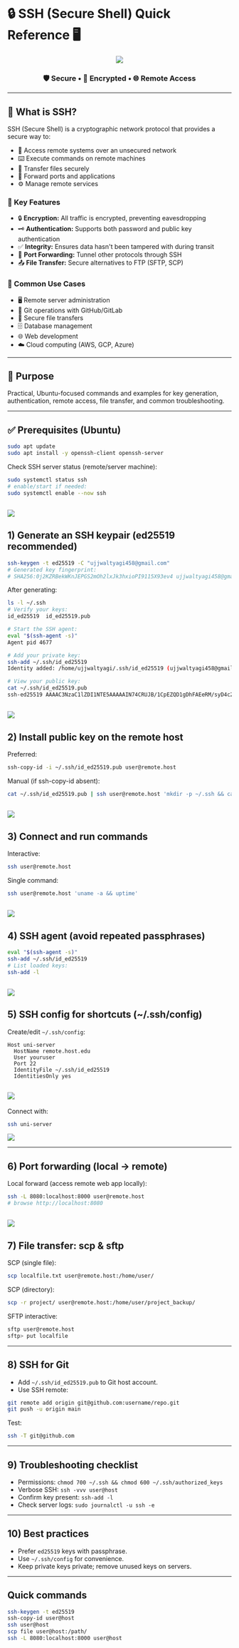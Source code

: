 # 🔒 SSH (Secure Shell) Quick Reference 🖥️

<div align="center">

![](../Linux_Networking/images/2025-10-28-12-24-08.png)

### 🛡️ Secure • 🔑 Encrypted • 🌐 Remote Access

</div>

---

## 📘 What is SSH?
SSH (Secure Shell) is a cryptographic network protocol that provides a secure way to:
- 🔐 Access remote systems over an unsecured network
- ⌨️ Execute commands on remote machines
- 📂 Transfer files securely
- 🔄 Forward ports and applications
- ⚙️ Manage remote services

### 🎯 Key Features
- 🔒 **Encryption:** All traffic is encrypted, preventing eavesdropping
- 🗝️ **Authentication:** Supports both password and public key authentication
- ✅ **Integrity:** Ensures data hasn't been tampered with during transit
- 🔀 **Port Forwarding:** Tunnel other protocols through SSH
- 📤 **File Transfer:** Secure alternatives to FTP (SFTP, SCP)

### 💼 Common Use Cases
- 🖥️ Remote server administration
- 🐙 Git operations with GitHub/GitLab
- 📁 Secure file transfers
- 🗄️ Database management
- 🌐 Web development
- ☁️ Cloud computing (AWS, GCP, Azure)

---

## 🔐 Purpose
Practical, Ubuntu-focused commands and examples for key generation, authentication, remote access, file transfer, and common troubleshooting.

---

## ✅ Prerequisites (Ubuntu)
```bash
sudo apt update
sudo apt install -y openssh-client openssh-server
```
Check SSH server status (remote/server machine):
```bash
sudo systemctl status ssh
# enable/start if needed:
sudo systemctl enable --now ssh
```
![](../Linux_Networking/images/2025-10-28-12-55-11.png)
---

## 1) Generate an SSH keypair (ed25519 recommended)
```bash
ssh-keygen -t ed25519 -C "ujjwaltyagi458@gmail.com"
# Generated key fingerprint:
# SHA256:0j2KZRBekWKnJEPGS2mOh2lxJk3hxioPI9115X93ev4 ujjwaltyagi458@gmail.com
```

After generating:
```bash
ls -l ~/.ssh
# Verify your keys:
id_ed25519  id_ed25519.pub

# Start the SSH agent:
eval "$(ssh-agent -s)"
Agent pid 4677

# Add your private key:
ssh-add ~/.ssh/id_ed25519
Identity added: /home/ujjwaltyagi/.ssh/id_ed25519 (ujjwaltyagi458@gmail.com)

# View your public key:
cat ~/.ssh/id_ed25519.pub
ssh-ed25519 AAAAC3NzaC1lZDI1NTE5AAAAAIN74CRUJB/1CpEZQD1gDhFAEeRM/syD4c2OdZ0+CQZCR ujjwaltyagi458@gmail.com
```
![](../Linux_Networking/images/2025-10-28-13-11-17.png)
---

## 2) Install public key on the remote host
Preferred:
```bash
ssh-copy-id -i ~/.ssh/id_ed25519.pub user@remote.host
```
Manual (if ssh-copy-id absent):
```bash
cat ~/.ssh/id_ed25519.pub | ssh user@remote.host 'mkdir -p ~/.ssh && cat >> ~/.ssh/authorized_keys && chmod 600 ~/.ssh/authorized_keys'
```
![](../Linux_Networking/images/2025-10-28-13-22-56.png)
---

## 3) Connect and run commands
Interactive:
```bash
ssh user@remote.host
```
Single command:
```bash
ssh user@remote.host 'uname -a && uptime'
```
![](../Linux_Networking/images/2025-10-28-13-23-57.png)
---

## 4) SSH agent (avoid repeated passphrases)
```bash
eval "$(ssh-agent -s)"
ssh-add ~/.ssh/id_ed25519
# List loaded keys:
ssh-add -l
```
![](../Linux_Networking/images/2025-10-28-13-25-55.png)
---

## 5) SSH config for shortcuts (~/.ssh/config)
Create/edit `~/.ssh/config`:
```text
Host uni-server
  HostName remote.host.edu
  User youruser
  Port 22
  IdentityFile ~/.ssh/id_ed25519
  IdentitiesOnly yes
```
![](../Linux_Networking/images/2025-10-28-13-38-15.png)
---
Connect with:
```bash
ssh uni-server
```
![](../Linux_Networking/images/2025-10-28-13-38-48.png)

---

## 6) Port forwarding (local → remote)
Local forward (access remote web app locally):
```bash
ssh -L 8080:localhost:8000 user@remote.host
# browse http://localhost:8080
```
![](../Linux_Networking/images/2025-10-28-13-41-52.png)
---

## 7) File transfer: scp & sftp
SCP (single file):
```bash
scp localfile.txt user@remote.host:/home/user/
```
SCP (directory):
```bash
scp -r project/ user@remote.host:/home/user/project_backup/
```
SFTP interactive:
```bash
sftp user@remote.host
sftp> put localfile
```

---

## 8) SSH for Git
- Add `~/.ssh/id_ed25519.pub` to Git host account.
- Use SSH remote:
```bash
git remote add origin git@github.com:username/repo.git
git push -u origin main
```
Test:
```bash
ssh -T git@github.com
```

---

## 9) Troubleshooting checklist
- Permissions: `chmod 700 ~/.ssh && chmod 600 ~/.ssh/authorized_keys`
- Verbose SSH: `ssh -vvv user@host`
- Confirm key present: `ssh-add -l`
- Check server logs: `sudo journalctl -u ssh -e`

---

## 10) Best practices
- Prefer `ed25519` keys with passphrase.  
- Use `~/.ssh/config` for convenience.  
- Keep private keys private; remove unused keys on servers.

---

## Quick commands
```bash
ssh-keygen -t ed25519
ssh-copy-id user@host
ssh user@host
scp file user@host:/path/
ssh -L 8080:localhost:8000 user@host
```

>